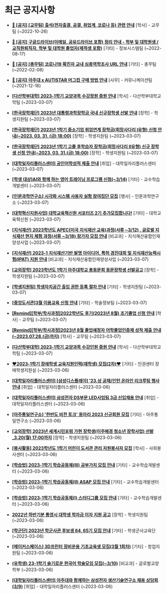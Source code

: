 # 최근 공지사항

* **[📌 [공지] [교무팀] 출석(전자출결, 공결, 취업계, 코로나 등) 관련 안내](http://ajou.ac.kr/kr/ajou/notice.do?mode=view&amp;articleNo=205552&amp;article.offset=0&amp;articleLimit=30)**
 [학사] - 교무팀 (~2022-10-26)

* **[📌 [공지] 구글드라이브(이메일, 공유드라이브 포함) 정리 안내 - 학부 및 대학원생 / 교직원퇴직자, 학부 및 대학원 졸업자(제적생 포함)](http://ajou.ac.kr/kr/ajou/notice.do?mode=view&amp;articleNo=202858&amp;article.offset=0&amp;articleLimit=30)**
 [기타] - 정보시스템팀 (~2022-08-17)

* **[📌 [공지] [총무팀] 코로나19 확진자 교내 심층역학조사 URL 안내](http://ajou.ac.kr/kr/ajou/notice.do?mode=view&amp;articleNo=180493&amp;article.offset=0&amp;articleLimit=30)**
 [기타] - 총무팀 (~2022-02-08)

* **[📌 [공지] 아주대 x AUTISTAR 머그컵 구매 방법 안내](http://ajou.ac.kr/kr/ajou/notice.do?mode=view&amp;articleNo=147976&amp;article.offset=0&amp;articleLimit=30)**
 [사무] - 커뮤니케이션팀 (~2021-12-16)

* **[[다산학부대학] 2023-1학기 교양과목 수강정원 증원 안내](http://ajou.ac.kr/kr/ajou/notice.do?mode=view&amp;articleNo=211614&amp;article.offset=0&amp;articleLimit=30)**
 [학사] - 다산학부대학교학팀 (~2023-03-07)

* **[[한국장학재단] 2023년 대통령과학장학금 국내 신규장학생 선발 안내](http://ajou.ac.kr/kr/ajou/notice.do?mode=view&amp;articleNo=211611&amp;article.offset=0&amp;articleLimit=30)**
 [장학] - 학생지원팀 (~2023-03-07)

* **[[한국장학재단] 2023년 1학기 중소기업 취업연계 장학금(희망사다리 Ⅰ유형) 신청 안내(~2023. 03. 31. (금) 18:00)](http://ajou.ac.kr/kr/ajou/notice.do?mode=view&amp;articleNo=211606&amp;article.offset=0&amp;articleLimit=30)**
 [장학] - 학생지원팀 (~2023-03-07)

* **[[한국장학재단] 2023년 1학기 고졸 후학습자 장학금(희망사다리 Ⅱ유형) 신규 장학생 신청 안내(~2023. 03. 31.(금) 18:00)](http://ajou.ac.kr/kr/ajou/notice.do?mode=view&amp;articleNo=211604&amp;article.offset=0&amp;articleLimit=30)**
 [장학] - 학생지원팀 (~2023-03-07)

* **[[대학일자리플러스센터] 공인어학성적 제출 안내](http://ajou.ac.kr/kr/ajou/notice.do?mode=view&amp;articleNo=211602&amp;article.offset=0&amp;articleLimit=30)**
 [취업] - 대학일자리플러스센터 (~2023-03-07)

* **[[학생 대상]AI와 함께 하는 영어 트레이닝 프로그램 신청(~3/14)](http://ajou.ac.kr/kr/ajou/notice.do?mode=view&amp;articleNo=211596&amp;article.offset=0&amp;articleLimit=30)**
 [기타] - 교수학습개발센터 (~2023-03-07)

* **[[인문과학연구소] 시각화 시스템 사용자 실험 참여집단 모집](http://ajou.ac.kr/kr/ajou/notice.do?mode=view&amp;articleNo=211574&amp;article.offset=0&amp;articleLimit=30)**
 [행사] - 인문과학연구소 (~2023-03-07)

* **[[대학혁신지원사업] 대학교육혁신원 서포터즈 2기 추가모집합니다!](http://ajou.ac.kr/kr/ajou/notice.do?mode=view&amp;articleNo=211560&amp;article.offset=0&amp;articleLimit=30)**
 [기타] - 대학교육혁신원 (~2023-03-07)

* **[[지식재산] 2023학년도 APEC(미국 지식재산 교육)과정(서류 ~3/12) , 글로벌 지식재산 현지 체험 과정(서류 ~3/18) 참가자 모집 안내](http://ajou.ac.kr/kr/ajou/notice.do?mode=view&amp;articleNo=211559&amp;article.offset=0&amp;articleLimit=30)**
 [비교과] - 지식재산융합인재양성사업 (~2023-03-07)

* **[[지식재산] 2023-1 지식재산기반 발명 아이디어, 특허 경진대회 및 지식재산능력시험(IPAT) 지원 안내](http://ajou.ac.kr/kr/ajou/notice.do?mode=view&amp;articleNo=211558&amp;article.offset=0&amp;articleLimit=30)**
 [비교과] - 지식재산융합인재양성사업 (~2023-03-07)

* **[[교외장학] 2023학년도 1학기 아주대학교 총동문회 동문장학생 선발공고](http://ajou.ac.kr/kr/ajou/notice.do?mode=view&amp;articleNo=211551&amp;article.offset=0&amp;articleLimit=30)**
 [장학] - 학생지원팀 (~2023-03-07)

* **[[학생지원팀] 학생자치공간 출입 권한 등록 절차 안내](http://ajou.ac.kr/kr/ajou/notice.do?mode=view&amp;articleNo=211549&amp;article.offset=0&amp;articleLimit=30)**
 [기타] - 학생지원팀 (~2023-03-07)

* **[[중앙도서관]3월 이용교육 신청 안내](http://ajou.ac.kr/kr/ajou/notice.do?mode=view&amp;articleNo=211548&amp;article.offset=0&amp;articleLimit=30)**
 [기타] - 학술정보팀 (~2023-03-07)

* **[[Remind][학부/학사과정]2022학년도 후기(2023년 8월) 조기졸업 신청 안내](http://ajou.ac.kr/kr/ajou/notice.do?mode=view&amp;articleNo=211542&amp;article.offset=0&amp;articleLimit=30)**
 [학사] - 교무팀 (~2023-03-07)

* **[[Remind][학부/학사과정]2023년 8월 졸업예정자 어학졸업인증제 성적 제출 안내(~2023.07.28.(금)까지)](http://ajou.ac.kr/kr/ajou/notice.do?mode=view&amp;articleNo=211541&amp;article.offset=0&amp;articleLimit=30)**
 [학사] - 교무팀 (~2023-03-07)

* **[[다산학부대학] 2023-1학기 교양과목 수강인원 증원 안내](http://ajou.ac.kr/kr/ajou/notice.do?mode=view&amp;articleNo=211539&amp;article.offset=0&amp;articleLimit=30)**
 [학사] - 다산학부대학교학팀 (~2023-03-07)

* **[♥2023-1학기 장애학생 교육지원인력(재학생) 모집(2차)♥](http://ajou.ac.kr/kr/ajou/notice.do?mode=view&amp;articleNo=211530&amp;article.offset=0&amp;articleLimit=30)**
 [기타] - 인권센터 장애학생지원실 (~2023-03-06)

* **[[대학일자리플러스센터] [삼성디스플레이] &#x27;23.상 공채/인턴 온라인 리크루팅 행사 안내](http://ajou.ac.kr/kr/ajou/notice.do?mode=view&amp;articleNo=211525&amp;article.offset=0&amp;articleLimit=30)**
 [취업] - 대학일자리플러스센터 (~2023-03-06)

* **[[대학일자리플러스센터] 삼성전자 DS부문 LED사업팀 3급 신입채용 안내](http://ajou.ac.kr/kr/ajou/notice.do?mode=view&amp;articleNo=211524&amp;article.offset=0&amp;articleLimit=30)**
 [취업] - 대학일자리플러스센터 (~2023-03-06)

* **[[아주통일연구소] &#x27;한반도 비전 토크&#x27; 동아리 2023 신규회원 모집](http://ajou.ac.kr/kr/ajou/notice.do?mode=view&amp;articleNo=211517&amp;article.offset=0&amp;articleLimit=30)**
 [기타] - 아주통일연구소 (~2023-03-06)

* **[[교외장학] 2023년 세계시민포럼 가현 장학생(이주배경 청소년 장학사업) 선발_3.20(월) 17:00까지](http://ajou.ac.kr/kr/ajou/notice.do?mode=view&amp;articleNo=211512&amp;article.offset=0&amp;articleLimit=30)**
 [장학] - 학생지원팀 (~2023-03-06)

* **[[봉사활동] 2023학년도 1학기 어린이 도서관 관리 자원봉사자 모집](http://ajou.ac.kr/kr/ajou/notice.do?mode=view&amp;articleNo=211511&amp;article.offset=0&amp;articleLimit=30)**
 [학사] - 사회봉사센터 (~2023-03-06)

* **[[학습법] 2023-1학기 학습공동체(III) 공부가치 모집 안내](http://ajou.ac.kr/kr/ajou/notice.do?mode=view&amp;articleNo=211505&amp;article.offset=0&amp;articleLimit=30)**
 [기타] - 교수학습개발센터 (~2023-03-06)

* **[[학습법] 2023-1학기 학습공동체(II) ASAP 모집 안내](http://ajou.ac.kr/kr/ajou/notice.do?mode=view&amp;articleNo=211504&amp;article.offset=0&amp;articleLimit=30)**
 [기타] - 교수학습개발센터 (~2023-03-06)

* **[[학습법] 2023-1학기 학습공동체(I) 스터디그룹 모집 안내](http://ajou.ac.kr/kr/ajou/notice.do?mode=view&amp;articleNo=211503&amp;article.offset=0&amp;articleLimit=30)**
 [기타] - 교수학습개발센터 (~2023-03-06)

* **[2022년 하반기분 통영시 대학생 학자금 이자 지원 공고](http://ajou.ac.kr/kr/ajou/notice.do?mode=view&amp;articleNo=211500&amp;article.offset=0&amp;articleLimit=30)**
 [장학] - 학생지원팀 (~2023-03-06)

* **[[학군단] 2023년 학군사관 후보생 64, 65기 모집 안내](http://ajou.ac.kr/kr/ajou/notice.do?mode=view&amp;articleNo=211494&amp;article.offset=0&amp;articleLimit=30)**
 [기타] - 학생군사교육단 (~2023-03-06)

* **[[메이커스페이스] 3D프린터 장비운용 기초교육생 모집(3월 1회차)](http://ajou.ac.kr/kr/ajou/notice.do?mode=view&amp;articleNo=211492&amp;article.offset=0&amp;articleLimit=30)**
 [기타] - 창업지원팀 (~2023-03-06)

* **[(유학생) 23-1학기 슬기로운 한국어 학술모임 모집(~3/10)](http://ajou.ac.kr/kr/ajou/notice.do?mode=view&amp;articleNo=211490&amp;article.offset=0&amp;articleLimit=30)**
 [비교과] - 글로벌교양학부 (~2023-03-06)

* **[[대학일자리플러스센터] 아주대와 함께하는 삼성전자 생산기술연구소 채용 상담회 (3/9)](http://ajou.ac.kr/kr/ajou/notice.do?mode=view&amp;articleNo=211488&amp;article.offset=0&amp;articleLimit=30)**
 [취업] - 대학일자리플러스센터 (~2023-03-06)

